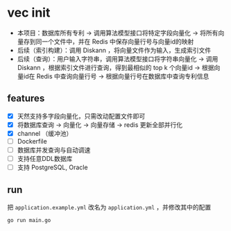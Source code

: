 # vec init

* 本项目：数据库所有专利 -> 调用算法模型接口将特定字段向量化 -> 将所有向量存到同一个文件中，并在 Redis 中保存向量行号与向量id的映射
* 后续（索引构建）：调用 Diskann ，将向量文件作为输入，生成索引文件
* 后续（查询）：用户输入字符串，调用算法模型接口将字符串向量化 -> 调用 Diskann ，根据索引文件进行查询，得到最相似的 top k 个向量id -> 根据向量id在 Redis 中查询向量行号 -> 根据向量行号在数据库中查询专利信息

## features

* [x] 天然支持多字段向量化，只需改动配置文件即可
* [x] 将数据库查询 -> 向量化 -> 向量存储 -> redis 更新全部并行化
* [x] channel （缓冲池）
* [ ] Dockerfile
* [ ] 数据库并发查询与自动调速
* [ ] 支持任意DDL数据库
* [ ] 支持 PostgreSQL, Oracle

## run

把 `application.example.yml` 改名为 `application.yml` ，并修改其中的配置

```bash
go run main.go
```
